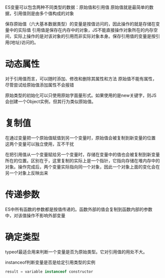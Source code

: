 ES变量可以包含两种不同类型的数据：原始值和引用值
原始值就是最简单的数据，引用值则是由多个值构成的对象

保存原始值（六大基本数据类型）的变量是按值访问的，因此操作的就是存储在变量中的实际值
引用值是保存在内存中的对象，JS不能直接操作对象所在的内存空间，实际上操作的是对该对象的引用而非实际对象本身。保存引用值的变量是按引用(地址)访问的。

# 动态属性
对于引用值而言，可以随时添加、修改和删除其属性和方法
原始值不能有属性，尽管尝试给原始值添加属性不会报错

原始类型的初始化可以只使用原始字面量形式。如果使用的是new关键字，则JS会创建一个Object实例，但其行为类似原始值。

# 复制值
在通过变量把一个原始值赋值到另一个变量时，原始值会被复制到新变量的位置
这两个变量可以独立使用，互不干扰

在把引用值从一个变量赋给另一个变量时，存储在变量中的值也会被复制到新变量所在的位置。区别在于，这里复制的实际上是一个指针，它指向存储在堆内存中的对象。操作完成后，两个变量实际指向同一个对象，因此一个对象上面的变化会在另一个对象上反映出来

# 传递参数
ES中所有函数的参数都是按值传递的。函数外部的值会复制到函数内部的参数中，对该值操作不影响外部变量
# 确定类型
typeof最适合用来判断一个变量是否为原始类型。它对引用值的用处不大。

instanceof判断变量是否是给定引用类型的实例
```js
result = variable instanceof constructor
```